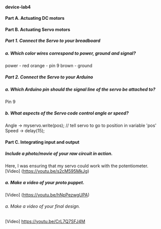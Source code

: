 #### device-lab4

#### Part A. Actuating DC motors

#### Part B. Actuating Servo motors

##### Part 1. Connect the Servo to your breadboard

##### a. Which color wires correspond to power, ground and signal?

power - red
orange - pin 9
brown - ground

##### Part 2. Connect the Servo to your Arduino

##### a. Which Arduino pin should the signal line of the servo be attached to?

Pin 9

##### b. What aspects of the Servo code control angle or speed?

Angle -> myservo.write(pos);              // tell servo to go to position in variable 'pos'
Speed -> delay(15);  

#### Part C. Integrating input and output

##### Include a photo/movie of your raw circuit in action.

Here, I was ensuring that my servo could work with the potentiometer.
[Video] (https://youtu.be/s2cM595MkJg)

##### a. Make a video of your proto puppet.

[Video] (https://youtu.be/hNpPezwgUPA)

###### a. Make a video of your final design.

[Video] https://youtu.be/CrL7Q7SFJ4M
